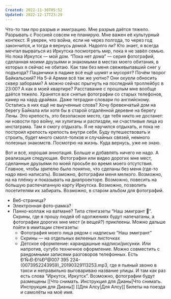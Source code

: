 ```yaml
---
Created: 2022-11-30T05:52
Updated: 2022-12-17T23:29
---
```

Что-то там про разрыв и эмиграцию. Мне разрыв даётся тяжело. Разрывать с Россией совсем не планирую. Мне важен её культурный контекст. Я уверен, что война, если не через полгода, то через год закончится, и тогда я вернусь домой. Надолго ли? Кто знает, я всегда мечтал вырваться из Иркутска посмотреть мир, пока я не завёл семью. Но пока Иркутск — мой дом. “Пока нет дома” — серия фотографий, сделанная моими друзьями и знакомыми в местах моего обитания, в которых я сейчас не обитаю. Как там без меня свежевыпавший снег у подъезда? Пацанчики в падике всё ещё шумят и мусорят? Почём творог Байкальский? На 5-й Армии всё так же уютно? Они охуели обносить сквер заборами? А можно сейчас прыгнуть на последний троллейбус в 23:00? А как в моей квартире?
Расставание с прошлым мне вообще даётся тяжело. Хранятся все снятые фотографии со старых телефонов, камер на хард-драйвах. Даже тетрадки-словари по английскому. Остались в них ещё не выученные слова?
Хочу бревенчатый дом на берегу Байкала или хотя бы в старой отдалённой деревне на берегу Лены. Это крепость, это безопасное место, где тебя никто не достанет: ни новости про войну, ни хулиганы и распиздяи, ни счастливые лица из инстаграма. Там я смогу отдыхать.
Я не научился отдыхать, и пока не построил крепость крепость внутри себя. Буду путешествовать и строить, будет много смолл-толков и случайных связей, немного полезных знакомств. Посмотрю на жизнь. Куда вернусь, уже не знаю.
  
Вот и всё, хорошая аннотация. Больше и добавлять ничего не надо. А реализация следующая. Фотографии или видео дорогих мне мест, сделанные друзьями по моей просьбе во время моего отсутствия. Главное, чтобы зрителю было понятно, что сделаны без меня (где-то надо явно написать). Возможно, фотографии меня мелкого. Возможно, на на плёнку и показывать на диапроекторе. Возможно, повесить на большую распечатанную карту Иркутска. Возможно, позволить посетителям их забирать. Возможно, в старом альбом для фотографий.
- Веб-страница?
- Электронная фото-рамка?
- Панно-коллаж на ватмане? Типа стенгазеты “Наш эмигрант 🥰”. Скрины, где я прошу людей об одолжениях будут напечатаны, а фотографии дорогих мне мест (и вещей?) приклеены. Можно дальше пойти в имитации стенгазеты:
    - Фотография моего лица рядом с надписью “Наш эмигрант”
    - Скрины — на отдельных вклееных листочках
    - Детское оформление: карандашные надписи/рисунки. Или напротив, сугубо техничное оформление.
Можно совместить с рандомными записями разговоров телефонных. Есть Ð’Ñ‹Ð·Ð¾Ð²@007 395 224-(0073952243959)_20190329113253.mp3, где я пьяный звоню в такси и неправильно выговариваю название улицы. И там как раз есть слова “Иркутск, Иркутск”.
Возможно, фотографии будут размещены
[[Что снимать. Инструкция для Дианы|Что снимать. Инструкция для Дианы]]
[[Для Алсу|Для Алсу]]
Билеты на поезда и самолёты на моё имя.